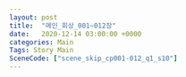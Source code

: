 ```yaml
---
layout: post
title:  "메인_회상_001~012장"
date:   2020-12-14 03:00:00 +0000
categories: Main
Tags: Story Main
SceneCode: ["scene_skip_cp001-012_q1_s10"]
---
```

